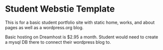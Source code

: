 # Student Webstie Template

This is for a basic student portfolio site with static home, works, and about pages as well as a wordpress.org blog.

Basic hosting on Dreamhost is $2.95 a month. Student would need to create a mysql DB there to connect their wordpress blog to.
